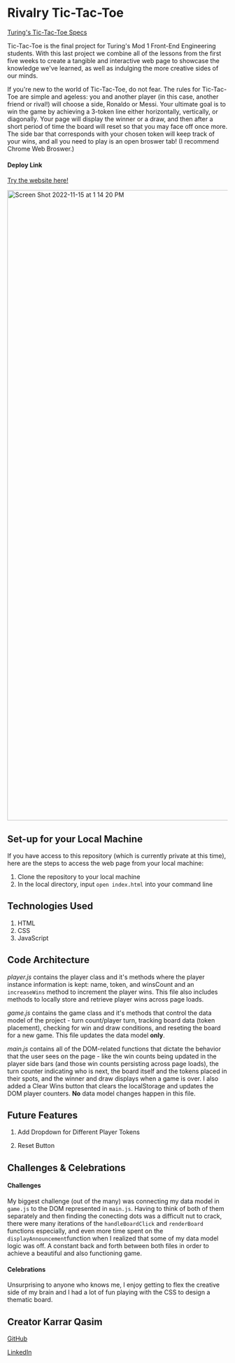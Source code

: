 # Rivalry Tic-Tac-Toe

[Turing's Tic-Tac-Toe Specs](https://frontend.turing.edu/projects/module-1/tic-tac-toe-solo-v2.html)

Tic-Tac-Toe is the final project for Turing's Mod 1 Front-End Engineering students. With this last project we combine all of the lessons from the first five weeks to create a tangible and interactive web page to showcase the knowledge we've learned, as well as indulging the more creative sides of our minds.

If you're new to the world of Tic-Tac-Toe, do not fear. The rules for Tic-Tac-Toe are simple and ageless: you and another player (in this case, another friend or rival!) will choose a side, Ronaldo or Messi. Your ultimate goal is to win the game by achieving a 3-token line either horizontally, vertically, or diagonally. Your page will display the winner or a draw, and then after a short period of time the board will reset so that you may face off once more. The side bar that corresponds with your chosen token will keep track of your wins, and all you need to play is an open broswer tab! (I recommend Chrome Web Broswer.)

#### Deploy Link
[Try the website here!](https://karrarq.github.io/Tic-Tac-Toe/)

<img width="1440" alt="Screen Shot 2022-11-15 at 1 14 20 PM" src="https://user-images.githubusercontent.com/108508596/202016796-2b72da67-a84b-492e-83a1-b2bcbf33defc.png">

## Set-up for your Local Machine

If you have access to this repository (which is currently private at this time), here are the steps to access the web page from your local machine:

1. Clone the repository to your local machine
2. In the local directory, input `open index.html` into your command line

## Technologies Used

1. HTML
2. CSS
3. JavaScript

## Code Architecture 

_player.js_ contains the player class and it's methods where the player instance information is kept: name, token, and winsCount and an `increaseWins` method to increment the player wins. This file also includes methods to locally store and retrieve player wins across page loads.

_game.js_ contains the game class and it's methods that control the data model of the project - turn count/player turn, tracking board data (token placement), checking for win and draw conditions, and reseting the board for a new game. This file updates the data model __only__.

_main.js_ contains all of the DOM-related functions that dictate the behavior that the user sees on the page - like the win counts being updated in the player side bars (and those win counts persisting across page loads), the turn counter indicating who is next, the board itself and the tokens placed in their spots, and the winner and draw displays when a game is over. I also added a Clear Wins button that clears the localStorage and updates the DOM player counters. __No__ data model changes happen in this file. 

## Future Features

1. Add Dropdown for Different Player Tokens

2. Reset Button

## Challenges & Celebrations

#### Challenges 
My biggest challenge (out of the many) was connecting my data model in `game.js` to the DOM represented in `main.js`. Having to think of both of them separately and then finding the conecting dots was a difficult nut to crack, there were many iterations of the `handleBoardClick` and `renderBoard` functions especially, and even more time spent on the `displayAnnouncement`function when I realized that some of my data model logic was off. A constant back and forth between both files in order to achieve a beautiful and also functioning game.

#### Celebrations
Unsurprising to anyone who knows me, I enjoy getting to flex the creative side of my brain and I had a lot of fun playing with the CSS to design a thematic board.

## Creator Karrar Qasim
[GitHub](https://github.com/KarrarQ)

[LinkedIn](https://www.linkedin.com/in/karrar-qasim-b6307024b/)
